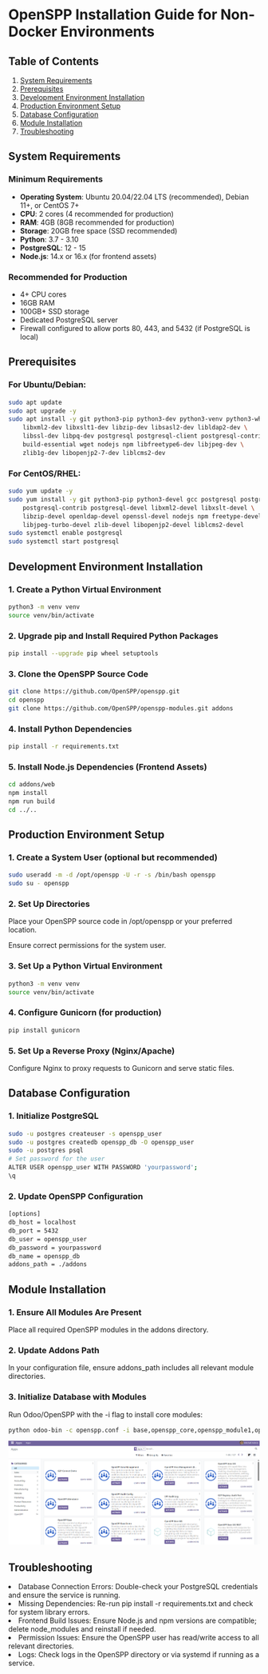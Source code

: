 # OpenSPP Installation Guide for Non-Docker Environments

## Table of Contents
1. [System Requirements](#system-requirements)
2. [Prerequisites](#prerequisites)
3. [Development Environment Installation](#development-environment-installation)
4. [Production Environment Setup](#production-environment-setup)
5. [Database Configuration](#database-configuration)
6. [Module Installation](#module-installation)
7. [Troubleshooting](#troubleshooting)

## System Requirements <a name="system-requirements"></a>

### Minimum Requirements
- **Operating System**: Ubuntu 20.04/22.04 LTS (recommended), Debian 11+, or CentOS 7+
- **CPU**: 2 cores (4 recommended for production)
- **RAM**: 4GB (8GB recommended for production)
- **Storage**: 20GB free space (SSD recommended)
- **Python**: 3.7 - 3.10
- **PostgreSQL**: 12 - 15
- **Node.js**: 14.x or 16.x (for frontend assets)

### Recommended for Production
- 4+ CPU cores
- 16GB RAM
- 100GB+ SSD storage
- Dedicated PostgreSQL server
- Firewall configured to allow ports 80, 443, and 5432 (if PostgreSQL is local)

## Prerequisites <a name="prerequisites"></a>

### For Ubuntu/Debian:
```bash
sudo apt update
sudo apt upgrade -y
sudo apt install -y git python3-pip python3-dev python3-venv python3-wheel \
    libxml2-dev libxslt1-dev libzip-dev libsasl2-dev libldap2-dev \
    libssl-dev libpq-dev postgresql postgresql-client postgresql-contrib \
    build-essential wget nodejs npm libfreetype6-dev libjpeg-dev \
    zlib1g-dev libopenjp2-7-dev liblcms2-dev
```
### For CentOS/RHEL:
```bash
sudo yum update -y
sudo yum install -y git python3-pip python3-devel gcc postgresql postgresql-server \
    postgresql-contrib postgresql-devel libxml2-devel libxslt-devel \
    libzip-devel openldap-devel openssl-devel nodejs npm freetype-devel \
    libjpeg-turbo-devel zlib-devel libopenjp2-devel liblcms2-devel
sudo systemctl enable postgresql
sudo systemctl start postgresql
```

## Development Environment Installation <a name="development-environment-installation"></a>

### 1. Create a Python Virtual Environment
```bash
python3 -m venv venv
source venv/bin/activate
```
### 2. Upgrade pip and Install Required Python Packages
```bash
pip install --upgrade pip wheel setuptools
```

### 3. Clone the OpenSPP Source Code
```bash 
git clone https://github.com/OpenSPP/openspp.git
cd openspp
git clone https://github.com/OpenSPP/openspp-modules.git addons
```

### 4. Install Python Dependencies
```bash
pip install -r requirements.txt
```

### 5. Install Node.js Dependencies (Frontend Assets)
```bash 
cd addons/web
npm install
npm run build
cd ../..
```
## Production Environment Setup <a name="production-environment-setup"></a>

### 1. Create a System User (optional but recommended)
```bash
sudo useradd -m -d /opt/openspp -U -r -s /bin/bash openspp
sudo su - openspp
```

### 2. Set Up Directories
Place your OpenSPP source code in /opt/openspp or your preferred location.

Ensure correct permissions for the system user.

### 3. Set Up a Python Virtual Environment
```bash 
python3 -m venv venv
source venv/bin/activate
```

### 4. Configure Gunicorn (for production)
```bash 
pip install gunicorn
```

### 5. Set Up a Reverse Proxy (Nginx/Apache)
Configure Nginx to proxy requests to Gunicorn and serve static files.

## Database Configuration <a name="database-configuration"></a>

### 1. Initialize PostgreSQL
```bash
sudo -u postgres createuser -s openspp_user
sudo -u postgres createdb openspp_db -O openspp_user
sudo -u postgres psql
# Set password for the user
ALTER USER openspp_user WITH PASSWORD 'yourpassword';
\q
```

### 2. Update OpenSPP Configuration
```bash
[options]
db_host = localhost
db_port = 5432
db_user = openspp_user
db_password = yourpassword
db_name = openspp_db
addons_path = ./addons
```

## Module Installation <a name="module-installation"></a>

### 1. Ensure All Modules Are Present
Place all required OpenSPP modules in the addons directory.

### 2. Update Addons Path

In your configuration file, ensure addons_path includes all relevant module directories.

### 3. Initialize Database with Modules

Run Odoo/OpenSPP with the -i flag to install core modules:
```bash
python odoo-bin -c openspp.conf -i base,openspp_core,openspp_module1,openspp_module2
```
![alt text](<Screenshot 2025-06-19 093519.png>)
## Troubleshooting <a name="troubleshooting"></a>
<li> Database Connection Errors: Double-check your PostgreSQL credentials and ensure the service is running.

<li> Missing Dependencies: Re-run pip install -r requirements.txt and check for system library errors.

<li> Frontend Build Issues: Ensure Node.js and npm versions are compatible; delete node_modules and reinstall if needed.

<li> Permission Issues: Ensure the OpenSPP user has read/write access to all relevant directories.

<li> Logs: Check logs in the OpenSPP directory or via systemd if running as a service.

